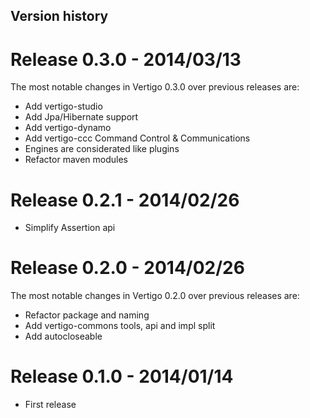 Version history
---------------

Release 0.3.0 - 2014/03/13
==========================
The most notable changes in Vertigo 0.3.0 over previous releases are:
  * Add vertigo-studio
  * Add Jpa/Hibernate support
  * Add vertigo-dynamo
  * Add vertigo-ccc Command Control & Communications
  * Engines are considerated like plugins
  * Refactor maven modules

Release 0.2.1 - 2014/02/26
==========================
  * Simplify Assertion api

Release 0.2.0 - 2014/02/26
==========================
The most notable changes in Vertigo 0.2.0 over previous releases are:
  * Refactor package and naming 
  * Add vertigo-commons tools, api and impl split
  * Add autocloseable

Release 0.1.0 - 2014/01/14
==========================
  * First release


